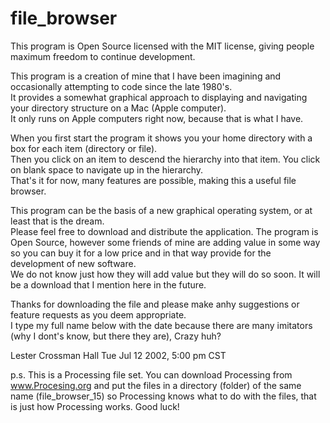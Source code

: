 # file_browser

This program is Open Source licensed with the MIT license, giving people maximum freedom to continue development.  

This program is a creation of mine that I have been imagining and occasionally attempting to code since the late 1980's.  
It provides a somewhat graphical approach to displaying and navigating your directory structure on a Mac (Apple computer).  
It only runs on Apple computers right now, because that is what I have.  

When you first start the program it shows you your home directory with a box for each item (directory or file).  
Then you click on an item to descend the hierarchy into that item.  You click on blank space to navigate up in the hierarchy.  
That's it for now, many features are possible, making this a useful file browser.  

This program can be the basis of a new graphical operating system, or at least that is the dream.  
Please feel free to download and distribute the application.  The program is Open Source, however some friends of mine are
adding value in some way so you can buy it for a low price and in that way provide for the development of new software.  
We do not know just how they will add value but they will do so soon.  It will be a download that I mention here in the future.  

Thanks for downloading the file and please make anhy suggestions or feature requests as you deem appropriate.  
I type my full name below with the date because there are many imitators (why I dont's know, but there they are), Crazy huh?

Lester Crossman Hall
Tue Jul 12 2002, 5:00 pm CST

p.s. This is a Processing file set.  You can download Processing from www.Procesing.org and put the files in a directory (folder)
of the same name (file_browser_15) so Processing knows what to do with the files, that is just how Processing works.  Good luck!

